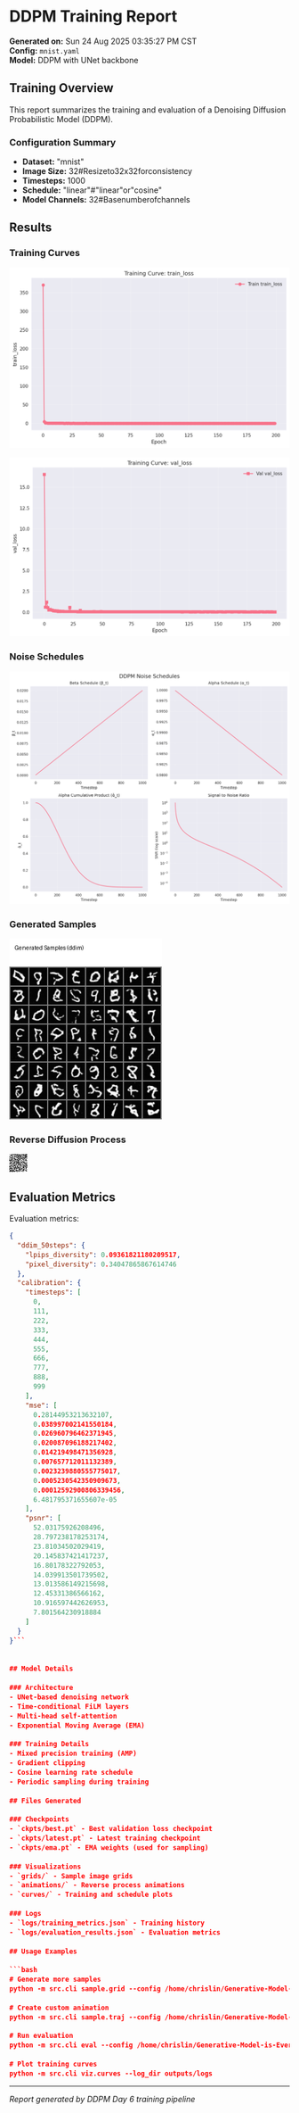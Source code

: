 # DDPM Training Report

**Generated on:** Sun 24 Aug 2025 03:35:27 PM CST  
**Config:** `mnist.yaml`  
**Model:** DDPM with UNet backbone

## Training Overview

This report summarizes the training and evaluation of a Denoising Diffusion Probabilistic Model (DDPM).

### Configuration Summary

- **Dataset:** "mnist"
- **Image Size:** 32#Resizeto32x32forconsistency
- **Timesteps:** 1000
- **Schedule:** "linear"#"linear"or"cosine"
- **Model Channels:** 32#Basenumberofchannels

## Results

### Training Curves

![Training Loss](../curves/train_loss_curve.png)

![Validation Loss](../curves/val_loss_curve.png)


### Noise Schedules

![Noise Schedules](../curves/schedules.png)

### Generated Samples

![Sample Grid](../grids/samples_report_64.png)

### Reverse Diffusion Process

![Trajectory Animation](../animations/trajectory_report.gif)

## Evaluation Metrics

Evaluation metrics:

```json
{
  "ddim_50steps": {
    "lpips_diversity": 0.09361821180209517,
    "pixel_diversity": 0.34047865867614746
  },
  "calibration": {
    "timesteps": [
      0,
      111,
      222,
      333,
      444,
      555,
      666,
      777,
      888,
      999
    ],
    "mse": [
      0.28144953213632107,
      0.038997002141550184,
      0.026960796462371945,
      0.020087096188217402,
      0.014219498471356928,
      0.007657712011132389,
      0.0023239880555775017,
      0.0005230542350909673,
      0.00012592900806339456,
      6.481795371655607e-05
    ],
    "psnr": [
      52.03175926208496,
      28.797238178253174,
      23.81034502029419,
      20.145837421417237,
      16.80178322792053,
      14.039913501739502,
      13.013586149215698,
      12.45331386566162,
      10.916597442626953,
      7.801564230918884
    ]
  }
}```


## Model Details

### Architecture
- UNet-based denoising network
- Time-conditional FiLM layers
- Multi-head self-attention
- Exponential Moving Average (EMA)

### Training Details
- Mixed precision training (AMP)
- Gradient clipping
- Cosine learning rate schedule
- Periodic sampling during training

## Files Generated

### Checkpoints
- `ckpts/best.pt` - Best validation loss checkpoint
- `ckpts/latest.pt` - Latest training checkpoint  
- `ckpts/ema.pt` - EMA weights (used for sampling)

### Visualizations
- `grids/` - Sample image grids
- `animations/` - Reverse process animations
- `curves/` - Training and schedule plots

### Logs
- `logs/training_metrics.json` - Training history
- `logs/evaluation_results.json` - Evaluation metrics

## Usage Examples

```bash
# Generate more samples
python -m src.cli sample.grid --config /home/chrislin/Generative-Model-is-Every-Thing-You-Must-Learn/Day_06_Full_DDPM_Training_Loop/configs/mnist.yaml --num_samples 100

# Create custom animation
python -m src.cli sample.traj --config /home/chrislin/Generative-Model-is-Every-Thing-You-Must-Learn/Day_06_Full_DDPM_Training_Loop/configs/mnist.yaml --method ddim --num_steps 20

# Run evaluation
python -m src.cli eval --config /home/chrislin/Generative-Model-is-Every-Thing-You-Must-Learn/Day_06_Full_DDPM_Training_Loop/configs/mnist.yaml --all_methods

# Plot training curves
python -m src.cli viz.curves --log_dir outputs/logs
```

---

*Report generated by DDPM Day 6 training pipeline*
